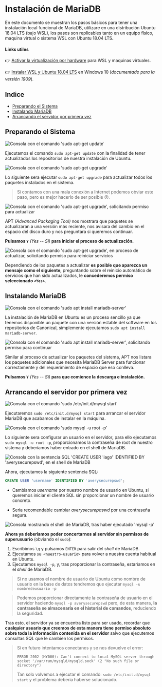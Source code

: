 # Instalación de MariaDB
En este documento se muestran los pasos básicos para tener una instalación local funcional de MariaDB, utilizare en una distribución Ubuntu 18.04 LTS (bajo WSL), los pasos son replicables tanto en un equipo físico, maquina virtual o sistema WSL con Ubuntu 18.04 LTS.

#### Links utiles
👉 [Activar la virtualización por hardware](../APUNTES_conf.md#activar-la-virtualizaci%C3%B3n-por-hardware) para WSL y maquinas virtuales.

👉 [Instalar WSL y Ubuntu 18.04 LTS](../APUNTES_conf.md#activar-windows-subsystem-for-linux) en Windows 10 (*documentado para la versión 1909*).

## Indice
- [Preparando el Sistema](#preparando-el-sistema)
- [Instalando MariaDB](#instalando-mariadb)
- [Arrancando el servidor por primera vez](#arrancando-el-servidor-por-primera-vez)

## Preparando el Sistema

![Consola con el comando 'sudo apt-get update'](./attachments/1.PNG?raw=true)

Ejecutamos el comando `sudo apt-get update` con la finalidad de tener actualizados los repositorios de nuestra instalación de Ubuntu.

![Consola con el comando 'sudo apt-get upgrade'](./attachments/2.PNG?raw=true)

Lo siguiente sera ejecutar `sudo apt-get upgrade` para actualizar todos los paquetes instalados en el sistema.

> Si contamos con una mala conexión a Internet podemos obviar este paso, pero es mejor hacerlo de ser posible 😠.

![Consola con el comando 'sudo apt-get upgrade', solicitando permiso para actualizar](./attachments/3.PNG?raw=true)

APT _(Advanced Packaging Tool)_ nos mostrara que paquetes se actualizaran a una versión más reciente, nos avisara del cambio en el espacio del disco duro y nos preguntara si queremos continuar.

__Pulsamos `Y`__ _(Yes -- Sí)_ __para iniciar el proceso de actualización.__

![Consola con el comando 'sudo apt-get upgrade', en proceso de actualizar, solicitando permiso para reiniciar servicios](./attachments/4.PNG?raw=true)

Dependiendo de los paquetes a actualizar __es posible que aparezca un mensaje como el siguiente__, preguntando sobre el reinicio automático de servicios que han sido actualizados, le __concederemos permiso seleccionado `<Yes>`__.

## Instalando MariaDB

![Consola con el comando 'sudo apt install mariadb-server'](./attachments/5.PNG?raw=true)

La instalación de MariaDB en Ubuntu es un proceso sencillo ya que tenemos disponible un paquete con una versión estable del software en los repositorios de Canonical, simplemente ejecutamos `sudo apt install mariadb-server`.

![Consola con el comando 'sudo apt install mariadb-server', solicitando permiso para continuar](./attachments/6.PNG?raw=true)

Similar al proceso de actualizar los paquetes del sistema, APT nos listara los paquetes adicionales que necesita MariaDB Server para funcionar correctamente y del requerimiento de espacio que eso conlleva.

__Pulsamos `Y`__ _(Yes -- Sí)_ __para que comience la descarga e instalación.__

## Arrancando el servidor por primera vez

![Consola con el comando 'sudo /etc/init.d/mysql start'](./attachments/10.PNG?raw=true)

Ejecutaremos `sudo /etc/init.d/mysql start` para arrancar el servidor MariaDB que acabamos de instalar en la máquina.

![Consola con el comando 'sudo mysql -u root -p'](./attachments/11.PNG?raw=true)

Lo siguiente sera configurar un usuario en el servidor, para ello ejecutamos `sudo mysql -u root -p`, proporcionamos la contraseña de root de nuestro sistema y deberíamos haber entrado en el shell de MariaDB.

![Consola con la sentencia SQL 'CREATE USER 'iago' IDENTIFIED BY 'averysecurepswd', en el shell de MariaDB](./attachments/13.PNG?raw=true)

Ahora, ejecutamos la siguiente sentencia SQL:

```sql
CREATE USER 'username' IDENTIFIED BY 'averysecurepswd';
```
- Cambiamos _username_ por nuestro nombre de usuario en Ubuntu, si queremos iniciar el cliente SQL sin proporcionar un nombre de usuario concreto.

- Seria recomendable cambiar _averysecurepaswd_ por una contraseña segura.

![Consola mostrando el shell de MariaDB, tras haber ejecutado 'mysql -p'](./attachments/20.PNG?raw=true)

__Ahora ya deberíamos poder concertarnos al servidor sin permisos de superusuario__ (obviando el `sudo`):

1. Escribimos `\q` y pulsamos `ENTER` para salir del *shell* de MariaDB.
2. Ejecutamos `su <nuestro-usuario>` para volver a nuestra cuenta habitual en Ubuntu.
3. Ejecutamos `mysql -p`, y, tras proporcionar la contraseña, estaríamos en el *shell* de MariaDB.

> Si no usamos el nombre de usuario de Ubuntu como nombre de usuario en la base de datos tendremos que ejecutar `mysql -u nombredeusuario -p`

> Podemos proporcionar directamente la contraseña de usuario en el servidor haciendo `mysql -p averysecurepswd` pero, de esta manera, __la contraseña se almacenaría en el historial de comandos__, reduciendo la seguridad.

Tras esto, el servidor ya se encuentra listo para ser usado, recordar que **cualquier usuario que creemos de esta manera tiene permiso absoluto sobre toda la información contenida en el servidor** salvo que ejecutemos consultas SQL que le cambien los permisos.

> Si en futuro intentamos conectanos y se nos devuelve el error:
> ```
> ERROR 2002 (HY000): Can't connect to local MySQL server through socket '/var/run/mysqld/mysqld.sock' (2 "No such file or directory")
> ```
> Tan solo volvemos a ejecutar el comando: `sudo /etc/init.d/mysql start` y el problema deberia haberse solucionado.